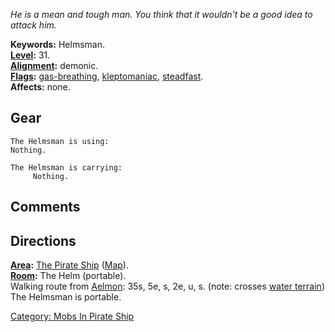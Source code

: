*He is a mean and tough man. You think that it wouldn't be a good idea
to attack him.*

**Keywords:** Helmsman.  
**[Level](Level.md "wikilink"):** 31.  
**[Alignment](Alignment.md "wikilink"):** demonic.  
**[Flags](:Category:_Mob_Types.md "wikilink"):**
[gas-breathing](Breathing_Mobs.md "wikilink"),
[kleptomaniac](Thieving_Mobs.md "wikilink"),
[steadfast](Sentinel_Mobs.md "wikilink").  
**Affects:** none.  

## Gear

`The Helmsman is using:`  
`Nothing.`

`The Helmsman is carrying:`  
`     Nothing.`

## Comments

## Directions

**[Area](:Category:_Areas.md "wikilink"):** [The Pirate
Ship](:Category:_Pirate_Ship.md "wikilink")
([Map](Pirate_Ship_Map.md "wikilink")).  
**[Room](:Category:_Rooms.md "wikilink"):** The Helm (portable).  
Walking route from [Aelmon](Aelmon.md "wikilink"): 35s, 5e, s, 2e, u, s.
(note: crosses [water terrain](Water_Terrain.md "wikilink"))  
The Helmsman is portable.  

[Category: Mobs In Pirate
Ship](Category:_Mobs_In_Pirate_Ship "wikilink")
